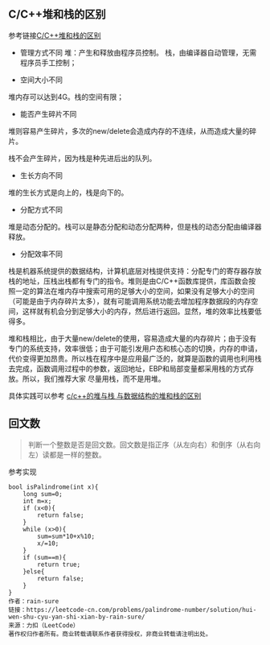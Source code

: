 ## C/C++堆和栈的区别
参考链接[C/C++堆和栈的区别](https://www.cnblogs.com/shilipojianshen/p/13584451.html)

- 管理方式不同
堆：产生和释放由程序员控制。
栈，由编译器自动管理，无需程序员手工控制；

- 空间大小不同

堆内存可以达到4G。栈的空间有限；

- 能否产生碎片不同

堆则容易产生碎片，多次的new/delete会造成内存的不连续，从而造成大量的碎片。

栈不会产生碎片，因为栈是种先进后出的队列。

- 生长方向不同

堆的生长方式是向上的，栈是向下的。

- 分配方式不同

堆是动态分配的。栈可以是静态分配和动态分配两种，但是栈的动态分配由编译器释放。

- 分配效率不同

栈是机器系统提供的数据结构，计算机底层对栈提供支持：分配专门的寄存器存放栈的地址，压栈出栈都有专门的指令。堆则是由C/C++函数库提供，库函数会按照一定的算法在堆内存中搜索可用的足够大小的空间，如果没有足够大小的空间（可能是由于内存碎片太多），就有可能调用系统功能去增加程序数据段的内存空间，这样就有机会分到足够大小的内存，然后进行返回。显然，堆的效率比栈要低得多。

堆和栈相比，由于大量new/delete的使用，容易造成大量的内存碎片；由于没有专门的系统支持，效率很低；由于可能引发用户态和核心态的切换，内存的申请，代价变得更加昂贵。所以栈在程序中是应用最广泛的，就算是函数的调用也利用栈去完成，函数调用过程中的参数，返回地址，EBP和局部变量都采用栈的方式存放。所以，我们推荐大家  尽量用栈，而不是用堆。

具体实践可以参考
[c/c++的堆与栈 与数据结构的堆和栈的区别](https://blog.csdn.net/u011939264/article/details/52861033)

## 回文数
>判断一个整数是否是回文数。回文数是指正序（从左向右）和倒序（从右向左）读都是一样的整数。

参考实现
```
bool isPalindrome(int x){
    long sum=0;
    int m=x;
    if (x<0){
        return false;
    }
    while (x>0){
        sum=sum*10+x%10;
        x/=10;
    }
    if (sum==m){
        return true;
    }else{
        return false;
    }
}
作者：rain-sure
链接：https://leetcode-cn.com/problems/palindrome-number/solution/hui-wen-shu-cyu-yan-shi-xian-by-rain-sure/
来源：力扣（LeetCode）
著作权归作者所有。商业转载请联系作者获得授权，非商业转载请注明出处。
```
